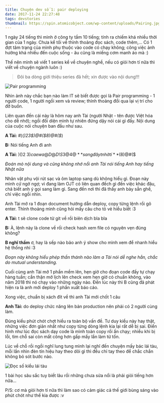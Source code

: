 ```yaml
---
title: Chuyện dev số 1: pair deploying
date: 2017-11-24 22:27:48
tags: devstories
thumbnail: https://spin.atomicobject.com/wp-content/uploads/Pairing.jpg
---
```


1 ngày 24 tiếng thì mình ở công ty tầm 10 tiếng; tính ra chiếm khá nhiều thời gian của 1 ngày. Chưa kể tối về thỉnh thoảng đọc sách, code thêm,... Có 1 đợt tâm trạng của mình phụ thuộc vào code có chạy không; công việc ảnh hưởng khá nhiều đến cuộc sống - âu cũng là miếng cơm manh áo mà :) 

Thế nên mình sẽ viết 1 series kể về chuyện nghề, nếu có giỏi hơn tí nữa thì viết về chuyện ngành luôn :)

<!-- more -->

>Đôi ba dòng giới thiệu series đã hết; xin được vào nội dung!!!

![Pair programming](https://spin.atomicobject.com/wp-content/uploads/Pairing.jpg)

Nhìn ảnh này chắc bạn nào làm IT sẽ biết được gọi là Pair programming - 1 người code, 1 người ngồi xem và review; thỉnh thoảng đổi qua lại vị trí cho đỡ buồn.

Liên quan đến cái này là hôm nay anh Tài (người Nhật - tên được Việt hóa cho dễ nhớ); ngồi đối diện mình tự nhiên đứng dậy nói cái gì đấy. Nội dung của cuộc nói chuyện ban đầu như sau.

**A Tài:** #)(*)23$)@#($8)@#($*) 

**B:** Nói tiếng Anh đi anh

**A Tài:** )()2 3$)ca ew a @D@D!S3@4@ **sang đây t nhờ tí** ($8)@#($ 

*Đoán mò nội dung và cũng không nhớ nổi anh Tài nói tiếng Anh hay tiếng Nhật nữa*

Nhân vật phụ vội rút sạc và ôm laptop sang dù không hiểu gì. Đoạn này mình cứ ngờ ngợ; vì đang làm OJT có liên quan đếch gì đến việc khác đâu, chả biết anh ý gọi sang làm gì. Sang đến nơi thì đã thấy anh bày sẵn ghế, chỉ việc ngồi nhìn.

Anh Tài mở ra 1 đoạn document hướng dẫn deploy, copy từng lệnh rồi gõ enter. Thỉnh thoảng mình cũng hỏi mấy câu cho tỏ vẻ hiểu biết :3

**A Tài:** t sẽ clone code từ git về rồi biên dịch bla bla

**B:** À, lệnh này là clone về rồi check hash xem file có nguyên vẹn đúng không?

**B nghĩ thầm** ơ, hay là sếp nào bảo anh ý show cho mình xem để nhanh hiểu hệ thống nhỉ :3

*Đoạn này không hiểu phép thần thánh nào làm a Tài nói dễ nghe hẳn, chắc do mutual understanding.* 

Cuối cùng anh Tài mở 1 phần mềm lên, hẹn giờ cho đoạn code đấy tự chạy hàng tuần; cẩn thận mở lịch lên check xem hẹn giờ có chuẩn không, vào năm 2018 thì nó chạy vào những ngày nào. Đến lúc này thì B cũng đã phát hiện ra là anh mới deploy 1 phần xuất báo cáo.

Xong việc, chuẩn bị xách đít về thì anh Tài mới chốt 1 câu

**Anh Tài:** do deploy chức năng lên bản production nên phải có 2 người cùng làm.

Đúng kiểu phút chót chợt hiểu ra toàn bộ vấn đề. Tư duy kiểu này hay thật, những việc đơn giản nhất như copy từng dòng lệnh kia lại rất dễ bị sai. Điển hình như lúc đọc sách dạy code là mình toàn copy rồi ấn chạy; nhiều khi bị lỗi, tìm chỗ sai còn mất công hơn gấp mấy lần làm từ tốn. 

Lúc về chỗ rồi ngồi nghĩ lung tung mình lại nghĩ đến chuyện mấy bác lái tàu, mỗi lần nhìn đèn tín hiệu hay theo dõi gì thì đều chỉ tay theo để chắc chắn không bỏ sót bước nào.

![Đọc số kiểu lái tàu](https://i.ytimg.com/vi/9LmdUz3rOQU/maxresdefault.jpg)

1 bài học sâu sắc tuy biết lâu rồi những chưa sửa nổi là phải giỏi tiếng hơn nữa...

P/S: cơ mà giỏi hơn tí nữa thì làm sao có cảm giác cả thế giới bùng sáng vào phút chót như thế kia được :v